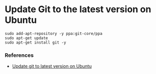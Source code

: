 # Update Git to the latest version on Ubuntu

```
sudo add-apt-repository -y ppa:git-core/ppa
sudo apt-get update
sudo apt-get install git -y
```

### References
- [Update git to latest version on Ubuntu](https://gist.github.com/YuMS/6d7639480b17523f6f01490f285da509)
